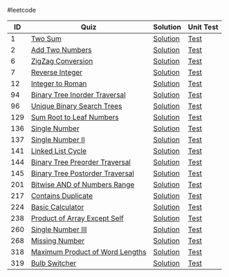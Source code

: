 #leetcode

ID | Quiz | Solution | Unit Test
---|------|----------| --------- |
1 | [Two Sum](https://leetcode.com/problems/two-sum/) | [Solution](https://github.com/oopsno/leetcode/blob/master/src/solution/SumTwo.cpp) | [Test](https://github.com/oopsno/leetcode/blob/master/test/SumTwo.cpp)
2 | [Add Two Numbers](https://leetcode.com/problems/add-two-numbers/) | [Solution](https://github.com/oopsno/leetcode/blob/master/src/solution/AddTwoNumbers.cpp) | [Test](https://github.com/oopsno/leetcode/blob/master/test/AddTwoNumbers.cpp)
6 | [ZigZag Conversion](https://leetcode.com/problems/zigzag-conversion/) | [Solution](https://github.com/oopsno/leetcode/blob/master/src/solution/ZigZag.cpp) | [Test](https://github.com/oopsno/leetcode/blob/master/test/ZigZag.cpp)
7 | [Reverse Integer](https://leetcode.com/problems/reverse-integer/) | [Solution](https://github.com/oopsno/leetcode/blob/master/src/solution/ReverseInteger.cpp) | [Test](https://github.com/oopsno/leetcode/blob/master/test/ReverseInteger.cpp)
12 | [Integer to Roman](https://leetcode.com/problems/integer-to-roman/) | [Solution](https://github.com/oopsno/leetcode/blob/master/src/solution/IntegerToRoman.cpp) | [Test](https://github.com/oopsno/leetcode/blob/master/test/IntegerToRoman.cpp)
94 | [Binary Tree Inorder Traversal](https://leetcode.com/problems/binary-tree-inorder-traversal/) | [Solution](https://github.com/oopsno/leetcode/blob/master/src/solution/BinaryTreeTraversal.cpp) | [Test](https://github.com/oopsno/leetcode/blob/master/test/BinaryTreeTraversal.cpp)
96 | [Unique Binary Search Trees](https://leetcode.com/problems/unique-binary-search-trees/) | [Solution](https://github.com/oopsno/leetcode/blob/master/src/solution/UniqueBinarySearchTrees.cpp) | [Test](https://github.com/oopsno/leetcode/blob/master/test/UniqueBinarySearchTrees.cpp)
129 | [Sum Root to Leaf Numbers](https://leetcode.com/problems/sum-root-to-leaf-numbers/) | [Solution](https://github.com/oopsno/leetcode/blob/master/src/solution/SumRoottoLeafNumbers.cpp) | [Test](https://github.com/oopsno/leetcode/blob/master/test/SumRoottoLeafNumbers.cpp)
136 | [Single Number](https://leetcode.com/problems/single-number/) | [Solution](https://github.com/oopsno/leetcode/blob/master/src/solution/SingleNumber.cpp) | [Test](https://github.com/oopsno/leetcode/blob/master/test/SingleNumber.cpp)
137 | [Single Number II](https://leetcode.com/problems/single-number-ii/) | [Solution](https://github.com/oopsno/leetcode/blob/master/src/solution/SingleNumber.cpp) | [Test](https://github.com/oopsno/leetcode/blob/master/test/SingleNumber.cpp)
141 | [Linked List Cycle](https://leetcode.com/problems/linked-list-cycle/) | [Solution](https://github.com/oopsno/leetcode/blob/master/src/solution/LinkedListCycle.cpp) | [Test](https://github.com/oopsno/leetcode/blob/master/test/LinkedListCycle.cpp)
144 | [Binary Tree Preorder Traversal](https://leetcode.com/problems/binary-tree-preorder-traversal/) | [Solution](https://github.com/oopsno/leetcode/blob/master/src/solution/BinaryTreeTraversal.cpp) | [Test](https://github.com/oopsno/leetcode/blob/master/test/BinaryTreeTraversal.cpp)
145 | [Binary Tree Postorder Traversal](https://leetcode.com/problems/binary-tree-postorder-traversal/) | [Solution](https://github.com/oopsno/leetcode/blob/master/src/solution/BinaryTreeTraversal.cpp) | [Test](https://github.com/oopsno/leetcode/blob/master/test/BinaryTreeTraversal.cpp)
201 | [Bitwise AND of Numbers Range](https://leetcode.com/problems/bitwise-and-of-numbers-range/) | [Solution](https://github.com/oopsno/leetcode/blob/master/src/solution/BitwiseAND.cpp) | [Test](https://github.com/oopsno/leetcode/blob/master/test/BitwiseAND.cpp)
217 | [Contains Duplicate](https://leetcode.com/problems/contains-duplicate/) | [Solution](https://github.com/oopsno/leetcode/blob/master/src/solution/ContainsDuplicate.cpp) | [Test](https://github.com/oopsno/leetcode/blob/master/README.md)
224 | [Basic Calculator](https://leetcode.com/problems/basic-calculator/) | [Solution](https://github.com/oopsno/leetcode/blob/master/src/solution/BasicCalculator.cpp) | [Test](https://github.com/oopsno/leetcode/blob/master/test/BasicCalculator.cpp)
238 | [Product of Array Except Self](https://leetcode.com/problems/product-of-array-except-self/) | [Solution](https://github.com/oopsno/leetcode/blob/master/src/solution/ProductofArrayExceptSelf.cpp) | [Test](https://github.com/oopsno/leetcode/blob/master/test/ProductofArrayExceptSelf.cpp)
260 | [Single Number III](https://leetcode.com/problems/single-number-iii/) | [Solution](https://github.com/oopsno/leetcode/blob/master/src/solution/SingleNumber.cpp) | [Test](https://github.com/oopsno/leetcode/blob/master/test/SingleNumber.cpp)
268 | [Missing Number](https://leetcode.com/problems/missing-number/) | [Solution](https://github.com/oopsno/leetcode/blob/master/src/solution/MissingNumber.cpp) | [Test](https://github.com/oopsno/leetcode/blob/master/test/MissingNumber.cpp)
318 | [Maximum Product of Word Lengths](https://leetcode.com/problems/maximum-product-of-word-lengths/) | [Solution](https://github.com/oopsno/leetcode/blob/master/src/solution/MaximumProductofWordLengths.cpp) | [Test](https://github.com/oopsno/leetcode/blob/master/test/MaximumProductofWordLengths.cpp)
319 | [Bulb Switcher](https://leetcode.com/problems/bulb-switcher/) | [Solution](https://github.com/oopsno/leetcode/blob/master/src/solution/BulbSwitcher.cpp) | [Test](https://github.com/oopsno/leetcode/blob/master/test/BulbSwitcher.cpp)
